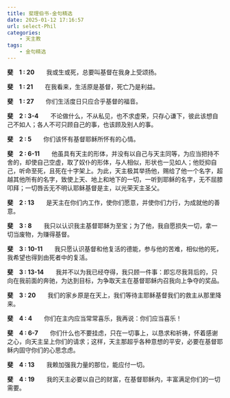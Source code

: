 ```yaml
---
title: 斐理伯书-金句精选
date: 2025-01-12 17:16:57
url: select-Phil
categories: 
    - 天主教
tags:
    - 金句精选
---
```


**斐&emsp;1&nbsp;:&nbsp;20**&emsp;&emsp;我或生或死，总要叫基督在我身上受颂扬。

**斐&emsp;1&nbsp;:&nbsp;21**&emsp;&emsp;在我看来，生活原是基督，死亡乃是利益。

**斐&emsp;1&nbsp;:&nbsp;27**&emsp;&emsp;你们生活度日只应合乎基督的福音。

**斐&emsp;2&nbsp;:&nbsp;3-4**&emsp;&emsp;不论做什么，不从私见，也不求虚荣，只存心谦下，彼此该想自己不如人；各人不可只顾自己的事，也该顾及别人的事。

**斐&emsp;2&nbsp;:&nbsp;5**&emsp;&emsp;你们该怀有基督耶稣所怀有的心情。
<!-- more -->
**斐&emsp;2&nbsp;:&nbsp;6-11**&emsp;&emsp;他虽具有天主的形体，并没有以自己与天主同等，为应当把持不舍的，却使自己空虚，取了奴仆的形体，与人相似，形状也一见如人；他贬抑自己，听命至死，且死在十字架上。为此，天主极其举扬他，赐给了他一个名字，超越其他所有的名字，致使上天、地上和地下的一切，一听到耶稣的名字，无不屈膝叩拜；一切唇舌无不明认耶稣基督是主，以光荣天主圣父。

**斐&emsp;2&nbsp;:&nbsp;13**&emsp;&emsp;是天主在你们内工作，使你们愿意，并使你们力行，为成就他的善意。

**斐&emsp;3&nbsp;:&nbsp;8**&emsp;&emsp;我只以认识我主基督耶稣为至宝；为了他，我自愿损失一切，拿一切当废物，为赚得基督。

**斐&emsp;3&nbsp;:&nbsp;10-11**&emsp;&emsp;我只愿认识基督和他复活的德能，参与他的苦难，相似他的死，我希望也得到由死者中的复活。

**斐&emsp;3&nbsp;:&nbsp;13-14**&emsp;&emsp;我并不以为我已经夺得，我只顾一件事：即忘尽我背后的，只向在我前面的奔驰，为达到目标，为争取天主在基督耶稣内召我向上争夺的奖品。

**斐&emsp;3&nbsp;:&nbsp;20**&emsp;&emsp;我们的家乡原是在天上，我们等待主耶稣基督我们的救主从那里降来。

**斐&emsp;4&nbsp;:&nbsp;4**&emsp;&emsp;你们在主内应当常常喜乐，我再说：你们应当喜乐！

**斐&emsp;4&nbsp;:&nbsp;6-7**&emsp;&emsp;你们什么也不要挂虑，只在一切事上，以恳求和祈祷，怀着感谢之心，向天主呈上你们的请求；这样，天主那超乎各种意想的平安，必要在基督耶稣内固守你们的心思念虑。

**斐&emsp;4&nbsp;:&nbsp;13**&emsp;&emsp;我赖加强我力量的那位，能应付一切。

**斐&emsp;4&nbsp;:&nbsp;19**&emsp;&emsp;我的天主必要以自己的财富，在基督耶稣内，丰富满足你们的一切需要。
